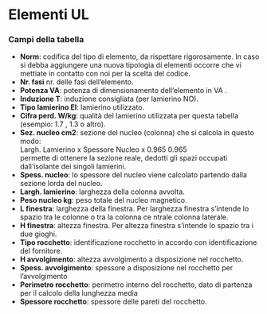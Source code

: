 # Elementi UL
### Campi della tabella

- **Norm**: codifica del tipo di elemento, da rispettare rigorosamente. In caso si debba aggiungere una nuova tipologia di elementi occorre che vi mettiate in contatto con noi per la scelta del codice.
- **Nr. fasi** nr. delle fasi dell’elemento.
- **Potenza VA**: potenza di dimensionamento dell’elemento in VA .
- **Induzione T**: induzione consigliata (per lamierino NO).
- **Tipo lamierino EI**: lamierino utilizzato. 
- **Cifra perd. W/kg**:	qualità del lamierino utilizzata per questa tabella (esempio: 1.7 , 1.3 o altro).
- **Sez. nucleo cm2**: sezione del nucleo (colonna) che si calcola in questo modo:<br>
Largh. Lamierino x Spessore Nucleo x 0.965
0.965 <br>permette di ottenere la sezione reale, dedotti gli spazi occupati dall’isolante dei singoli lamierini.
- **Spess. nucleo**: lo spessore del nucleo viene calcolato partendo dalla sezione lorda del nucleo.
- **Largh. lamierino**: larghezza della colonna avvolta.
- **Peso nucleo kg**: peso totale del nucleo magnetico.
- **L finestra**: larghezza della finestra. Per larghezza finestra s’intende lo spazio tra le colonne o tra la colonna ce ntrale colonna laterale.
- **H finestra**: altezza finestra. Per altezza finestra s’intende lo spazio tra i due gioghi.
- **Tipo rocchetto**: identificazione rocchetto in accordo con identificazione del fornitore.
- **H avvolgimento**: altezza avvolgimento a disposizione nel rocchetto.
- **Spess. avvolgimento**: spessore a disposizione nel rocchetto per l’avvolgimento
- **Perimetro rocchetto**: perimetro interno del rocchetto, dato di partenza per il calcolo della lunghezza media 
- **Spessore rocchetto**: spessore delle pareti del rocchetto.